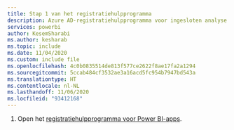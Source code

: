 ```yaml
---
title: Stap 1 van het registratiehulpprogramma
description: Azure AD-registratiehulpprogramma voor ingesloten analyse van Power BI, stap 1
services: powerbi
author: KesemSharabi
ms.author: kesharab
ms.topic: include
ms.date: 11/04/2020
ms.custom: include file
ms.openlocfilehash: 4c0b0835514de813f577ce2622f8ae17fa2a1294
ms.sourcegitcommit: 5ccab484cf3532ae3a16acd5fc954b7947bd543a
ms.translationtype: HT
ms.contentlocale: nl-NL
ms.lasthandoff: 11/06/2020
ms.locfileid: "93412168"
---
```

1. Open het [registratiehulpprogramma voor Power BI-apps](https://app.powerbi.com/embedsetup).